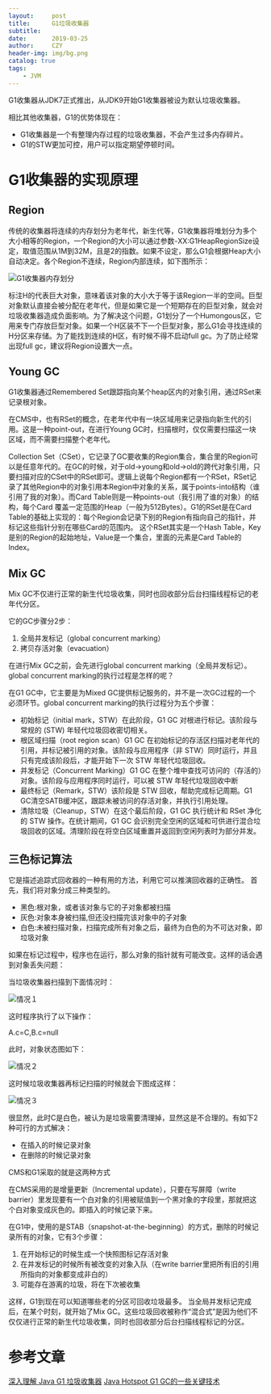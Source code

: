 ```yaml
---
layout:     post
title:      G1垃圾收集器
subtitle:   
date:       2019-03-25
author:     CZY
header-img: img/bg.png
catalog: true
tags:
    - JVM
---
```


G1收集器从JDK7正式推出，从JDK9开始G1收集器被设为默认垃圾收集器。

相比其他收集器，G1的优势体现在：
+ G1收集器是一个有整理内存过程的垃圾收集器，不会产生过多内存碎片。
+ G1的STW更加可控，用户可以指定期望停顿时间。

# G1收集器的实现原理

## Region

传统的收集器将连续的内存划分为老年代，新生代等，G1收集器将堆划分为多个大小相等的Region，一个Region的大小可以通过参数-XX:G1HeapRegionSize设定，取值范围从1M到32M，且是2的指数。如果不设定，那么G1会根据Heap大小自动决定。各个Region不连续，Region内部连续，如下图所示：

![G1收集器内存划分](https://tech.meituan.com/img/g1/g1_gc_layout.png)

标注H的代表巨大对象，意味着该对象的大小大于等于该Region一半的空间。巨型对象默认直接会被分配在老年代，但是如果它是一个短期存在的巨型对象，就会对垃圾收集器造成负面影响。为了解决这个问题，G1划分了一个Humongous区，它用来专门存放巨型对象。如果一个H区装不下一个巨型对象，那么G1会寻找连续的H分区来存储。为了能找到连续的H区，有时候不得不启动full gc。为了防止经常出现full gc，建议将Region设置大一点。

## Young GC

G1收集器通过Remembered Set跟踪指向某个heap区内的对象引用，通过RSet来记录根对象。

在CMS中，也有RSet的概念，在老年代中有一块区域用来记录指向新生代的引用。这是一种point-out，在进行Young GC时，扫描根时，仅仅需要扫描这一块区域，而不需要扫描整个老年代。

Collection Set（CSet），它记录了GC要收集的Region集合，集合里的Region可以是任意年代的。在GC的时候，对于old->young和old->old的跨代对象引用，只要扫描对应的CSet中的RSet即可。逻辑上说每个Region都有一个RSet，RSet记录了其他Region中的对象引用本Region中对象的关系，属于points-into结构（谁引用了我的对象）。而Card Table则是一种points-out（我引用了谁的对象）的结构，每个Card 覆盖一定范围的Heap（一般为512Bytes）。G1的RSet是在Card Table的基础上实现的：每个Region会记录下别的Region有指向自己的指针，并标记这些指针分别在哪些Card的范围内。 这个RSet其实是一个Hash Table，Key是别的Region的起始地址，Value是一个集合，里面的元素是Card Table的Index。

## Mix GC

Mix GC不仅进行正常的新生代垃圾收集，同时也回收部分后台扫描线程标记的老年代分区。

它的GC步骤分2步：
1. 全局并发标记（global concurrent marking）
2. 拷贝存活对象（evacuation）

在进行Mix GC之前，会先进行global concurrent marking（全局并发标记）。 global concurrent marking的执行过程是怎样的呢？

在G1 GC中，它主要是为Mixed GC提供标记服务的，并不是一次GC过程的一个必须环节。global concurrent marking的执行过程分为五个步骤：
+ 初始标记（initial mark，STW）在此阶段，G1 GC 对根进行标记。该阶段与常规的 (STW) 年轻代垃圾回收密切相关。
+ 根区域扫描（root region scan）G1 GC 在初始标记的存活区扫描对老年代的引用，并标记被引用的对象。该阶段与应用程序（非 STW）同时运行，并且只有完成该阶段后，才能开始下一次 STW 年轻代垃圾回收。
+ 并发标记（Concurrent Marking）G1 GC 在整个堆中查找可访问的（存活的）对象。该阶段与应用程序同时运行，可以被 STW 年轻代垃圾回收中断
+ 最终标记（Remark，STW）该阶段是 STW 回收，帮助完成标记周期。G1 GC清空SATB缓冲区，跟踪未被访问的存活对象，并执行引用处理。
+ 清除垃圾（Cleanup，STW）在这个最后阶段，G1 GC 执行统计和 RSet 净化的 STW 操作。在统计期间，G1 GC 会识别完全空闲的区域和可供进行混合垃圾回收的区域。清理阶段在将空白区域重置并返回到空闲列表时为部分并发。

## 三色标记算法

它是描述追踪式回收器的一种有用的方法，利用它可以推演回收器的正确性。 首先，我们将对象分成三种类型的。
+ 黑色:根对象，或者该对象与它的子对象都被扫描
+ 灰色:对象本身被扫描,但还没扫描完该对象中的子对象
+ 白色:未被扫描对象，扫描完成所有对象之后，最终为白色的为不可达对象，即垃圾对象

如果在标记过程中，程序也在运行，那么对象的指针就有可能改变。这样的话会遇到对象丢失问题：

当垃圾收集器扫描到下面情况时：

![情况１](http://jbcdn2.b0.upaiyun.com/2016/12/5dd0686b02e1898ec1a987c2e1571548.png)

这时程序执行了以下操作：

A.c=C,B.c=null

此时，对象状态图如下：

![情况２](http://jbcdn2.b0.upaiyun.com/2016/12/78ad6fbc199fca514a5336b2167bd8f7.png)

这时候垃圾收集器再标记扫描的时候就会下图成这样：

![情况３](http://jbcdn2.b0.upaiyun.com/2016/12/f4765bacd1941792df63c6296ad12e3a.png)

很显然，此时C是白色，被认为是垃圾需要清理掉，显然这是不合理的。有如下2种可行的方式解决：
+ 在插入的时候记录对象
+ 在删除的时候记录对象

CMS和G1采取的就是这两种方式

在CMS采用的是增量更新（Incremental update），只要在写屏障（write barrier）里发现要有一个白对象的引用被赋值到一个黑对象的字段里，那就把这个白对象变成灰色的。即插入的时候记录下来。

在G1中，使用的是STAB（snapshot-at-the-beginning）的方式，删除的时候记录所有的对象，它有3个步骤：
1. 在开始标记的时候生成一个快照图标记存活对象
2. 在并发标记的时候所有被改变的对象入队（在write barrier里把所有旧的引用所指向的对象都变成非白的）
3. 可能存在游离的垃圾，将在下次被收集

这样，G1到现在可以知道哪些老的分区可回收垃圾最多。 当全局并发标记完成后，在某个时刻，就开始了Mix GC。这些垃圾回收被称作“混合式”是因为他们不仅仅进行正常的新生代垃圾收集，同时也回收部分后台扫描线程标记的分区。

# 参考文章

[深入理解 Java G1 垃圾收集器](http://blog.jobbole.com/109170/)
[Java Hotspot G1 GC的一些关键技术](https://tech.meituan.com/g1.html)

